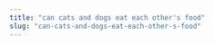 ```yaml
---
title: "can cats and dogs eat each other's food"
slug: "can-cats-and-dogs-eat-each-other-s-food"
---
```



